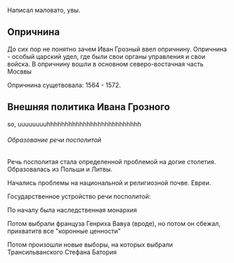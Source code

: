 Написал маловато, увы.
## Опричнина

До сих пор не понятно зачем Иван Грозный ввел опричнину.
Опричнина - особый царский удел, где были свои органы управления и свои войска.
В опричнину вошли в основном северо-востачная часть Мосввы

Опричнина сущетвовала: 1564 - 1572.

## Внешняя политика Ивана Грозного

so, uuuuuuuuhhhhhhhhhhhhhhhhhhhhhhhhhh

###### Образование речи посполитой

Речь посполитая стала определенной проблемой на догие столетия. Образовалась из Польши и Литвы. 

Начались проблемы на национальной и религиозной почве.
Евреи.             

Государственное устройство речи посполитой:

По началу была наследственная монархия

Потом выбрали француза Генриха Вавуа (вроде), но потом он сбежал, прихватитв все "коронные ценности"

Потом произошли новые выборы, на которых выбрали Трансильванского Стефана Батория